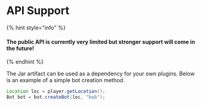 # API Support

{% hint style="info" %}
#### The public API is currently very limited but stronger support will come in the future!
{% endhint %}

The Jar artifact can be used as a dependency for your own plugins. Below is an example of a simple bot creation method.

```java
Location loc = player.getLocation();
Bot bot = bot.createBot(loc, "bob");
```



